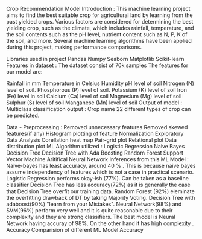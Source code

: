 Crop Recommendation Model
Introduction :
This machine learning project aims to find the best suitable crop for agricultural land by learning from the past yielded crops. Various factors are considered for determining the best yielding crop, such as the climate, which includes rainfall, temperature, and the soil contents such as the pH level, nutrient content such as N, P, K of the soil, and more. Several machine learning algorithms have been applied during this project, making performance comparisons.

Libraries used in project
Pandas
Numpy
Seaborn
Matplotlib
Scikit-learn
Features in dataset : The dataset consist of 70k samples
The features for our model are:

Rainfall in mm
Temperature in Celsius
Humidity
pH level of soil
Nitrogen (N) level of soil.
Phosphorous (P) level of soil.
Potassium (K) level of soil
Iron (Fe) level in soil
Calcium (Ca) level of soil
Magnesium (Mg) level of soil
Sulphur (S) level of soil
Manganese (Mn) level of soil
Output of model :
Multiclass classification output : Crop name 22 different types of crop can be predicted.

Data - Preprocessing :
Removed unnecessary features
Removed skewed features(if any)
Histogram plotting of feature
Normalization
Exploratory Data Analysis
Corellation heat map
Pair-grid plot
Relational plot
Data distribution plot
ML Algorithm utilized :
Logistic Regression
Naive Bayes
Decision Tree
Decision Tree with Ada Boosting
Random Forest
Support Vector Machine
Aritifical Neural Network
Inferences from this ML Model :
Naive-bayes has least accuracy, around 40 % . This is because naive bayes assume independency of features which is not a case in practical scenario.
Logistic Regression performs okay-ish (77%). Can be taken as a baseline classifier
Decision Tree has less accuracy(72%) as it is generally the case that Decision Tree overfit our training data.
Random Forest (92%) eleminate the overfitting drawback of DT by taking Majority Voting.
Decision Tree with adaboost(90%) "learn from your Mistakes".
Neural Network(98%) and SVM(96%) perform very well and it is quite reasonable due to their complexity and they are strong classifiers.
The best model is Neural Network having accuray of 98%. On the other hand it has high complexity .
Accuracy Comparision of different ML Model
Accuracy
